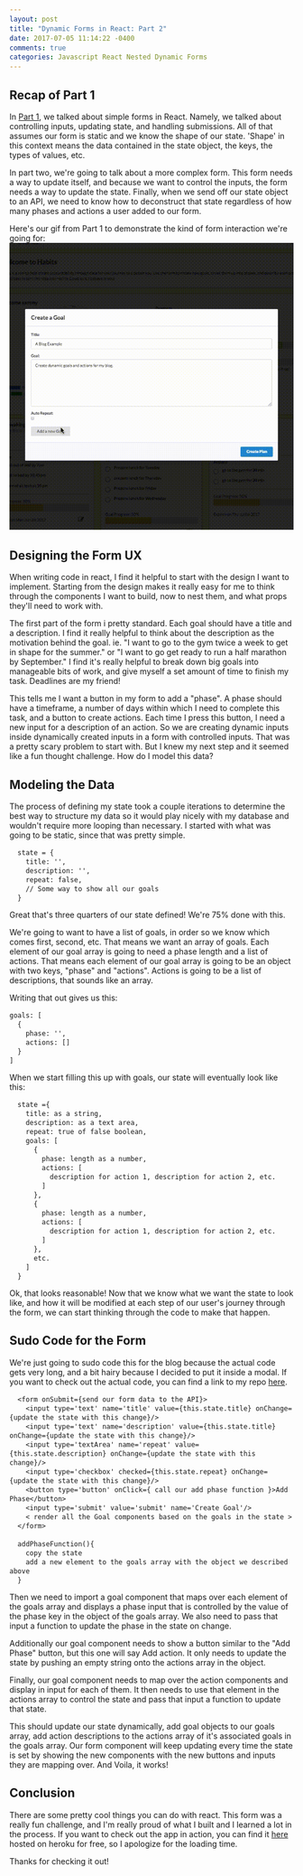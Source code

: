 ```yaml
---
layout: post
title: "Dynamic Forms in React: Part 2"
date: 2017-07-05 11:14:22 -0400
comments: true
categories: Javascript React Nested Dynamic Forms
---
```


## Recap of Part 1

In [Part 1](https://sammysteiner.github.io/blog/2017/07/02/dynamic-forms-in-react/), we talked about simple forms in React. Namely, we talked about controlling inputs, updating state, and handling submissions. All of that assumes our form is static and we know the shape of our state. 'Shape' in this context means the data contained in the state object, the keys, the types of values, etc.

In part two, we're going to talk about a more complex form. This form needs a way to update itself, and because we want to control the inputs, the form needs a way to update the state. Finally, when we send off our state object to an API, we need to know how to deconstruct that state regardless of how many phases and actions a user added to our form.

Here's our gif from Part 1 to demonstrate the kind of form interaction we're going for:
![Dynamic form gif](/assets/goalForm.gif)

## Designing the Form UX

When writing code in react, I find it helpful to start with the design I want to implement. Starting from the design makes it really easy for me to think through the components I want to build, now to nest them, and what props they'll need to work with.

The first part of the form i pretty standard. Each goal should have a title and a description. I find it really helpful to think about the description as the motivation behind the goal. ie. "I want to go to the gym twice a week to get in shape for the summer." or "I want to go get ready to run a half marathon by September." I find it's really helpful to break down big goals into manageable bits of work, and give myself a set amount of time to finish my task. Deadlines are my friend!

This tells me I want a button in my form to add a "phase". A phase should have a timeframe, a number of days within which I need to complete this task, and a button to create actions. Each time I press this button, I need a new input for a description of an action. So we are creating dynamic inputs inside dynamically created inputs in a form with controlled inputs. That was a pretty scary problem to start with. But I knew my next step and it seemed like a fun thought challenge. How do I model this data?

## Modeling the Data

The process of defining my state took a couple iterations to determine the best way to structure my data so it would play nicely with my database and wouldn't require more looping than necessary. I started with what was going to be static, since that was pretty simple.

```
  state = {
    title: '',
    description: '',
    repeat: false,
    // Some way to show all our goals
  }
```

Great that's three quarters of our state defined! We're 75% done with this.

We're going to want to have a list of goals, in order so we know which comes first, second, etc. That means we want an array of goals. Each element of our goal array is going to need a phase length and a list of actions. That means each element of our goal array is going to be an object with two keys, "phase" and "actions". Actions is going to be a list of descriptions, that sounds like an array.

Writing that out gives us this:

```
goals: [
  {
    phase: '',
    actions: []
  }
]
```

When we start filling this up with goals, our state will eventually look like this:

```
  state ={
    title: as a string,
    description: as a text area,
    repeat: true of false boolean,
    goals: [
      {
        phase: length as a number,
        actions: [
          description for action 1, description for action 2, etc.
        ]
      },
      {
        phase: length as a number,
        actions: [
          description for action 1, description for action 2, etc.
        ]
      },
      etc.
    ]
  }
```

Ok, that looks reasonable! Now that we know what we want the state to look like, and how it will be modified at each step of our user's journey through the form, we can start thinking through the code to make that happen.

## Sudo Code for the Form

We're just going to sudo code this for the blog because the actual code gets very long, and a bit hairy because I decided to put it inside a modal. If you want to check out the actual code, you can find a link to my repo [here](https://github.com/SammySteiner/habits-client).

```
  <form onSubmit={send our form data to the API}>
    <input type='text' name='title' value={this.state.title} onChange={update the state with this change}/>
    <input type='text' name='description' value={this.state.title} onChange={update the state with this change}/>
    <input type='textArea' name='repeat' value={this.state.description} onChange={update the state with this change}/>
    <input type='checkbox' checked={this.state.repeat} onChange={update the state with this change}/>
    <button type='button' onClick={ call our add phase function }>Add Phase</button>
    <input type='submit' value='submit' name='Create Goal'/>
    < render all the Goal components based on the goals in the state >
  </form>

  addPhaseFunction(){
    copy the state
    add a new element to the goals array with the object we described above
  }
```

Then we need to import a goal component that maps over each element of the goals array and displays a phase input that is controlled by the value of the phase key in the object of the goals array. We also need to pass that input a function to update the phase in the state on change.

Additionally our goal component needs to show a button similar to the "Add Phase" button, but this one will say Add action. It only needs to update the state by pushing an empty string onto the actions array in the  object.

Finally, our goal component needs to map over the action components and display in input for each of them. It then needs to use that element in the actions array to control the state and pass that input a function to update that state.

This should update our state dynamically, add goal objects to our goals array, add action descriptions to the actions array of it's associated goals in the goals array. Our form component will keep updating every time the state is set by showing the new components with the new buttons and inputs they are mapping over. And Voila, it works!

## Conclusion

There are some pretty cool things you can do with react. This form was a really fun challenge, and I'm really proud of what I built and I learned a lot in the process. If you want to check out the app in action, you can find it [here](https://habits-sammy-steiner.herokuapp.com/) hosted on heroku for free, so I apologize for the loading time.

Thanks for checking it out!
